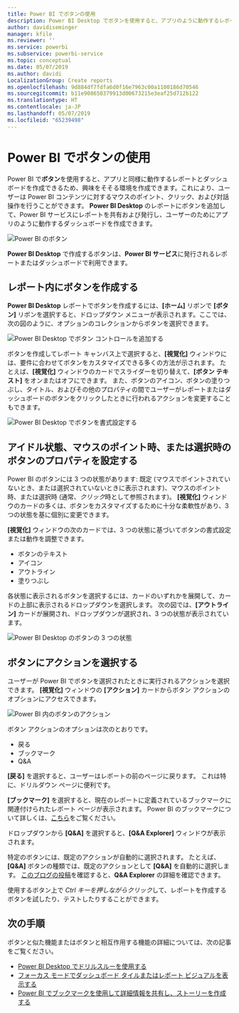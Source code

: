 ```yaml
---
title: Power BI でボタンの使用
description: Power BI Desktop でボタンを使用すると、アプリのように動作するレポートとダッシュボードを作成し、ユーザーとの連携を深めることができます。
author: davidiseminger
manager: kfile
ms.reviewer: ''
ms.service: powerbi
ms.subservice: powerbi-service
ms.topic: conceptual
ms.date: 05/07/2019
ms.author: davidi
LocalizationGroup: Create reports
ms.openlocfilehash: 9d884df7fdfa6d0f16e7963c00a1100186d70546
ms.sourcegitcommit: b11e908650379913d00673215e3eaf25d712b122
ms.translationtype: HT
ms.contentlocale: ja-JP
ms.lasthandoff: 05/07/2019
ms.locfileid: "65239498"
---
```

# <a name="using-buttons-in-power-bi"></a>Power BI でボタンの使用
Power BI で**ボタン**を使用すると、アプリと同様に動作するレポートとダッシュボードを作成できるため、興味をそそる環境を作成できます。これにより、ユーザーは Power BI コンテンツに対するマウスのポイント、クリック、および対話操作を行うことができます。 **Power BI Desktop** のレポートにボタンを追加して、Power BI サービスにレポートを共有および発行し、ユーザーのためにアプリのように動作するダッシュボードを作成できます。

![Power BI のボタン](media/desktop-buttons/desktop-buttons_01.png)

**Power BI Desktop** で作成するボタンは、**Power BI サービス**に発行されるレポートまたはダッシュボードで利用できます。

## <a name="creating-buttons-in-reports"></a>レポート内にボタンを作成する
**Power BI Desktop** レポートでボタンを作成するには、**[ホーム]** リボンで **[ボタン]** リボンを選択すると、ドロップダウン メニューが表示されます。ここでは、次の図のように、オプションのコレクションからボタンを選択できます。 

![Power BI Desktop でボタン コントロールを追加する](media/desktop-buttons/desktop-buttons_02.png)

ボタンを作成してレポート キャンバス上で選択すると、**[視覚化]** ウィンドウには、要件に合わせてボタンをカスタマイズできる多くの方法が示されます。 たとえば、**[視覚化]** ウィンドウのカードでスライダーを切り替えて、**[ボタン テキスト]** をオンまたはオフにできます。 また、ボタンのアイコン、ボタンの塗りつぶし、タイトル、およびその他のプロパティの間でユーザーがレポートまたはダッシュボードのボタンをクリックしたときに行われるアクションを変更することもできます。

![Power BI Desktop でボタンを書式設定する](media/desktop-buttons/desktop-buttons_03.png)

## <a name="set-button-properties-when-idle-hovered-over-or-selected"></a>アイドル状態、マウスのポイント時、または選択時のボタンのプロパティを設定する

Power BI のボタンには 3 つの状態があります: 既定 (マウスでポイントされていないとき、または選択されていないときに表示されます)、マウスのポイント時、または選択時 (通常、*クリック*時として参照されます)。 **[視覚化]** ウィンドウのカードの多くは、ボタンをカスタマイズするために十分な柔軟性があり、3 つの状態を基に個別に変更できます。

**[視覚化]** ウィンドウの次のカードでは、3 つの状態に基づいてボタンの書式設定または動作を調整できます。

* ボタンのテキスト
* アイコン
* アウトライン
* 塗りつぶし

各状態に表示されるボタンを選択するには、カードのいずれかを展開して、カードの上部に表示されるドロップダウンを選択します。 次の図では、**[アウトライン]** カードが展開され、ドロップダウンが選択され、3 つの状態が表示されています。

![Power BI Desktop のボタンの 3 つの状態](media/desktop-buttons/desktop-buttons_04.png)


## <a name="select-the-action-for-a-button"></a>ボタンにアクションを選択する

ユーザーが Power BI でボタンを選択されたときに実行されるアクションを選択できます。 **[視覚化]** ウィンドウの **[アクション]** カードからボタン アクションのオプションにアクセスできます。

![Power BI 内のボタンのアクション](media/desktop-buttons/desktop-buttons_05.png)

ボタン アクションのオプションは次のとおりです。

* 戻る
* ブックマーク
* Q&A

**[戻る]** を選択すると、ユーザーはレポートの前のページに戻ります。 これは特に、ドリルダウン ページに便利です。

**[ブックマーク]** を選択すると、現在のレポートに定義されているブックマークに関連付けられたレポート ページが表示されます。 Power BI のブックマークについて詳しくは、[こちら](desktop-bookmarks.md)をご覧ください。 

ドロップダウンから **[Q&A]** を選択すると、**[Q&A Explorer]** ウィンドウが表示されます。 

特定のボタンには、既定のアクションが自動的に選択されます。 たとえば、**[Q&A]** ボタンの種類では、既定のアクションとして **[Q&A]** を自動的に選択します。 [このブログの投稿](https://powerbi.microsoft.com/blog/power-bi-desktop-april-2018-feature-summary/#Q&AExplorer)を確認すると、**Q&A Explorer** の詳細を確認できます。

使用するボタン上で *Ctrl キーを押しながらクリック*して、レポートを作成するボタンを試したり、テストしたりすることができます。 

## <a name="next-steps"></a>次の手順
ボタンと似た機能またはボタンと相互作用する機能の詳細については、次の記事をご覧ください。

* [Power BI Desktop でドリルスルーを使用する](desktop-drillthrough.md)
* [フォーカス モードでダッシュボード タイルまたはレポート ビジュアルを表示する](consumer/end-user-focus.md)
* [Power BI でブックマークを使用して詳細情報を共有し、ストーリーを作成する](desktop-bookmarks.md)

